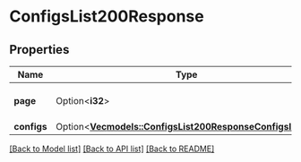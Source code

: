 # ConfigsList200Response

## Properties

Name | Type | Description | Notes
------------ | ------------- | ------------- | -------------
**page** | Option<**i32**> |  | [optional][default to 0]
**configs** | Option<[**Vec<models::ConfigsList200ResponseConfigsInner>**](configs_list_200_response_configs_inner.md)> |  | [optional]

[[Back to Model list]](../README.md#documentation-for-models) [[Back to API list]](../README.md#documentation-for-api-endpoints) [[Back to README]](../README.md)


